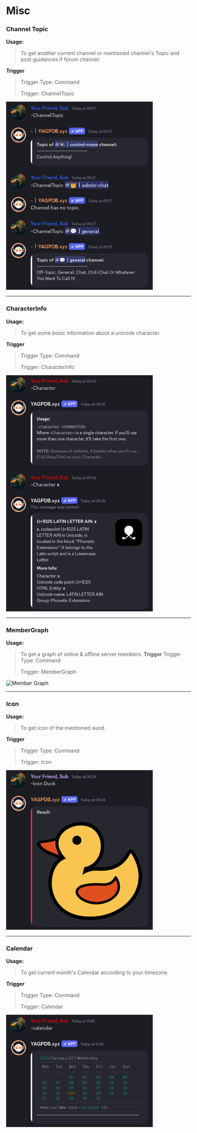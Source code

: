 # Misc
### Channel Topic
**Usage:**
> To get another current channel or mentioned channel's Topic and post guidances if forum channel.

**Trigger**
> Trigger Type: Command
> 
> Trigger: ChannelTopic

<img src="https://github.com/YourFriendSub/YAGPDB.xyz-CCs/blob/main/misc/Assets/ChannelTopic.png" alt="Channel Topic" width="400">

---
### CharacterInfo
**Usage:**
> To get some *basic* information about a unicode character.

**Trigger**
> Trigger Type: Command
> 
> Trigger: CharacterInfo

<img src="https://github.com/YourFriendSub/YAGPDB.xyz-CCs/blob/main/misc/Assets/CharacterInfo.png" alt="Character Info" width="400">

---
### MemberGraph
**Usage:**
> To get a graph of online & offline server members.
**Trigger**
> Trigger Type: Command
> 
> Trigger: MemberGraph

<img src="https://github.com/YourFriendSub/YAGPDB.xyz-CCs/blob/main/misc/Assets/MemberGraph.png" alt="Member Graph" width="400">

---
### Icon
**Usage:**
> To get icon of the mentioned word.

**Trigger**
> Trigger Type: Command
> 
> Trigger: Icon

<img src="https://github.com/YourFriendSub/YAGPDB.xyz-CCs/blob/main/misc/Assets/Icon.png" alt="Icon" width="400">

---
### Calendar
**Usage:**
> To get current month's Calendar according to your timezone.

**Trigger**
> Trigger Type: Command
> 
> Trigger: Calendar

<img src="https://github.com/YourFriendSub/YAGPDB.xyz-CCs/blob/main/misc/Assets/Calendar.png" alt="Calendar" width="400">
